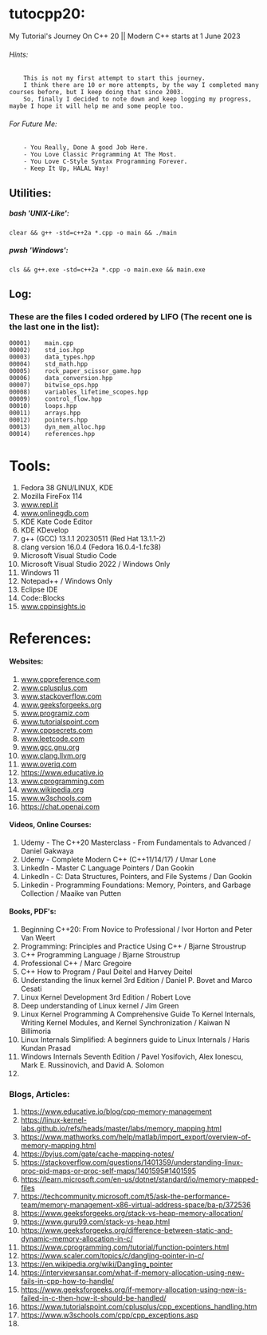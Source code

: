 # tutocpp20:
My Tutorial's Journey On C++ 20 || Modern C++ starts at 1 June 2023

###### Hints:
        This is not my first attempt to start this journey.
        I think there are 10 or more attempts, by the way I completed many courses before, but I keep doing that since 2003. 
        So, finally I decided to note down and keep logging my progress, maybe I hope it will help me and some people too.

###### For Future Me:
        - You Really, Done A good Job Here.
        - You Love Classic Programming At The Most.
        - You Love C-Style Syntax Programming Forever.
        - Keep It Up, HALAL Way!

## Utilities:
    
  ##### bash 'UNIX-Like':
    clear && g++ -std=c++2a *.cpp -o main && ./main
    
  ##### pwsh 'Windows':
    cls && g++.exe -std=c++2a *.cpp -o main.exe && main.exe

## Log:
  ### These are the files I coded ordered by LIFO (The recent one is the last one in the list):
    00001)    main.cpp
    00002)    std_ios.hpp
    00003)    data_types.hpp
    00004)    std_math.hpp
    00005)    rock_paper_scissor_game.hpp
    00006)    data_conversion.hpp
    00007)    bitwise_ops.hpp
    00008)    variables_lifetime_scopes.hpp
    00009)    control_flow.hpp
    00010)    loops.hpp 
    00011)    arrays.hpp
    00012)    pointers.hpp
    00013)    dyn_mem_alloc.hpp
    00014)    references.hpp

# Tools:
1) Fedora 38 GNU/LINUX, KDE
2) Mozilla FireFox 114
4) www.repl.it
3) www.onlinegdb.com
5) KDE Kate Code Editor
6) KDE KDevelop
7) g++ (GCC) 13.1.1 20230511 (Red Hat 13.1.1-2)
8) clang version 16.0.4 (Fedora 16.0.4-1.fc38)
9) Microsoft Visual Studio Code
10) Microsoft Visual Studio 2022  / Windows Only
11) Windows 11
12) Notepad++ / Windows Only
13) Eclipse IDE
14) Code::Blocks
15) www.cppinsights.io

# References:
  
  #### Websites:
  1) www.cppreference.com
  2) www.cplusplus.com
  3) www.stackoverflow.com 
  4) www.geeksforgeeks.org
  5) www.programiz.com
  6) www.tutorialspoint.com
  7) www.cppsecrets.com
  8) www.leetcode.com
  9) www.gcc.gnu.org
  10) www.clang.llvm.org
  11) www.overiq.com
  12) https://www.educative.io
  13) www.cprogramming.com
  14) www.wikipedia.org
  15) www.w3schools.com
  16) https://chat.openai.com
  
  #### Videos, Online Courses:
  1) Udemy - The C++20 Masterclass - From Fundamentals to Advanced / Daniel Gakwaya
  2) Udemy - Complete Modern C++ (C++11/14/17) / Umar Lone
  3) LinkedIn - Master C Language Pointers / Dan Gookin
  3) LinkedIn - C: Data Structures, Pointers, and File Systems / Dan Gookin
  4) Linkedin - Programming Foundations: Memory, Pointers, and Garbage Collection / Maaike van Putten
  
  #### Books, PDF's:
  1) Beginning C++20: From Novice to Professional / Ivor Horton and Peter Van Weert
  2) Programming: Principles and Practice Using C++ / Bjarne Stroustrup
  3) C++ Programming Language / Bjarne Stroustrup
  4) Professional C++ / Marc Gregoire 
  5) C++ How to Program / Paul Deitel and Harvey Deitel
  6) Understanding the linux kernel 3rd Edition / Daniel P. Bovet and Marco Cesati
  7) Linux Kernel Development 3rd Edition / Robert Love
  8) Deep understanding of Linux kernel / Jim Green
  9) Linux Kernel Programming A Comprehensive Guide To Kernel Internals, Writing Kernel Modules, and Kernel Synchronization / Kaiwan N Billimoria
  10) Linux Internals Simplified: A beginners guide to Linux Internals / Haris Kundan Prasad
  11) Windows Internals Seventh Edition / Pavel Yosifovich, Alex Ionescu, Mark E. Russinovich, and David A. Solomon
  12) 

  ### Blogs, Articles:
  1) https://www.educative.io/blog/cpp-memory-management
  2) https://linux-kernel-labs.github.io/refs/heads/master/labs/memory_mapping.html
  3) https://www.mathworks.com/help/matlab/import_export/overview-of-memory-mapping.html
  4) https://byjus.com/gate/cache-mapping-notes/
  5) https://stackoverflow.com/questions/1401359/understanding-linux-proc-pid-maps-or-proc-self-maps/1401595#1401595
  6) https://learn.microsoft.com/en-us/dotnet/standard/io/memory-mapped-files
  7) https://techcommunity.microsoft.com/t5/ask-the-performance-team/memory-management-x86-virtual-address-space/ba-p/372536
  8) https://www.geeksforgeeks.org/stack-vs-heap-memory-allocation/
  9) https://www.guru99.com/stack-vs-heap.html
  10) https://www.geeksforgeeks.org/difference-between-static-and-dynamic-memory-allocation-in-c/
  11) https://www.cprogramming.com/tutorial/function-pointers.html
  12) https://www.scaler.com/topics/c/dangling-pointer-in-c/
  13) https://en.wikipedia.org/wiki/Dangling_pointer
  14) https://interviewsansar.com/what-if-memory-allocation-using-new-fails-in-cpp-how-to-handle/
  15) https://www.geeksforgeeks.org/if-memory-allocation-using-new-is-failed-in-c-then-how-it-should-be-handled/
  16) https://www.tutorialspoint.com/cplusplus/cpp_exceptions_handling.htm
  17) https://www.w3schools.com/cpp/cpp_exceptions.asp
  18) 






